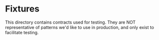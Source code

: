 # Fixtures

This directory contains contracts used for testing. They are NOT representative of patterns we'd like to use in production, and only exist to facilitate testing.
